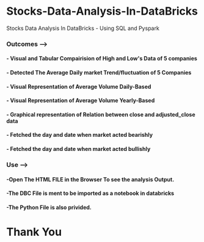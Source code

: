 # Stocks-Data-Analysis-In-DataBricks
Stocks Data Analysis In DataBricks - Using SQL and Pyspark

### Outcomes -->

#### - Visual and Tabular Compairision of High and Low's Data of 5 companies
#### - Detected The Average Daily market Trend/fluctuation of 5 Companies
#### - Visual Representation of Average Volume Daily-Based
#### - Visual Representation of Average Volume Yearly-Based
#### - Graphical representation of Relation between close and adjusted_close data
#### - Fetched the day and date when market acted bearishly
#### - Fetched the day and date when market acted bullishly

### Use -->
#### -Open The HTML FILE in the Browser To see the analysis Output.
#### -The DBC File is ment to be imported as a notebook in databricks
#### -The Python File is also privided. 


# Thank You
